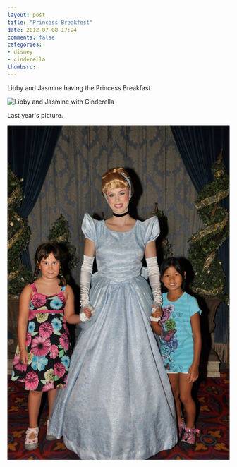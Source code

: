 ```yaml
---
layout: post
title: "Princess Breakfest"
date: 2012-07-08 17:24
comments: false
categories: 
- disney
- cinderella
thumbsrc: 
---
```

Libby and Jasmine having the Princess Breakfast.

![Libby and Jasmine with Cinderella](/assets/images/2012/2012-07-08-1/2012-07-03-cinderalla-castle.JPG)


Last year's picture.

![Last year's breakfest](/assets/images/2012/2012-07-08-1/2011-07-04-cinderalla-castle.jpg)

